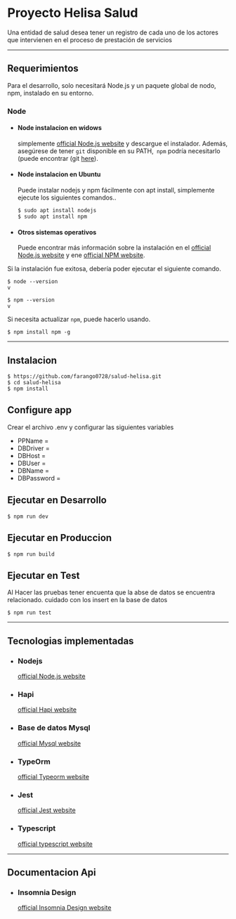 # Proyecto Helisa Salud

Una entidad de salud desea tener un registro de cada uno de los actores que intervienen en el
proceso de prestación de servicios

---
## Requerimientos

Para el desarrollo, solo necesitará Node.js y un paquete global de nodo, npm, instalado en su entorno.

### Node
- #### Node instalacion en widows

  simplemente [official Node.js website](https://nodejs.org/) y descargue el instalador.
Además, asegúrese de tener `git` disponible en su PATH,` npm` podría necesitarlo (puede encontrar (git [here](https://git-scm.com/)).

- #### Node instalacion en Ubuntu

  Puede instalar nodejs y npm fácilmente con apt install, simplemente ejecute los siguientes comandos..

      $ sudo apt install nodejs
      $ sudo apt install npm

- #### Otros sistemas operativos
  Puede encontrar más información sobre la instalación en el [official Node.js website](https://nodejs.org/) y ene [official NPM website](https://npmjs.org/).

Si la instalación fue exitosa, debería poder ejecutar el siguiente comando.

    $ node --version
    v

    $ npm --version
    v

Si necesita actualizar `npm`, puede hacerlo usando.
    
    $ npm install npm -g

---

## Instalacion

    $ https://github.com/farango0728/salud-helisa.git
    $ cd salud-helisa
    $ npm install

## Configure app

Crear el archivo .env y configurar las siguientes variables

- PPName = 
- DBDriver = 
- DBHost = 
- DBUser = 
- DBName = 
- DBPassword = 

## Ejecutar en Desarrollo

    $ npm run dev

## Ejecutar en Produccion

    $ npm run build
    
## Ejecutar en Test
  Al Hacer las pruebas tener encuenta que la abse de datos se encuentra relacionado. cuidado con los insert en la base de datos

    $ npm run test

---
## Tecnologias implementadas
- ### Nodejs
  [official Node.js website](https://nodejs.org/)
- ### Hapi
  [official Hapi website](https://hapi.dev/)
- ### Base de datos Mysql
  [official Mysql website](https://www.mysql.com/)
- ### TypeOrm
  [official Typeorm website](https://typeorm.io/)
- ### Jest
  [official Jest website](https://jestjs.io/)
- ### Typescript
  [official typescript website](https://www.typescriptlang.org/)

---
## Documentacion Api
- ### Insomnia Design
  [official Insomnia Design website](https://insomnia.rest/product/design)

